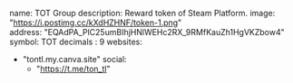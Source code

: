 name: TOT Group
description: Reward token of Steam Platform.
image: "https://i.postimg.cc/kXdHZHNF/token-1.png"  
address: "EQAdPA_PlC25umBIhjHNlWEHc2RX_9RMfKauZh1HgVKZbow4"
symbol: TOT
decimals : 9
websites:
  - "tontl.my.canva.site"
social:
    - "https://t.me/ton_tl"
